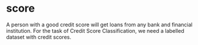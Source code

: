 # score
A person with a good credit score will get loans from any bank and financial institution. For the task of Credit Score Classification, we need a labelled dataset with credit scores.
